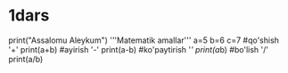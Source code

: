 # 1dars
print("Assalomu Aleykum")
'''Matematik amallar'''
a=5
b=6
c=7
#qo'shish     '+'
print(a+b)
#ayirish      '-'
print(a-b)
#ko'paytirish '*'
print(a*b)
#bo'lish      '/'
print(a/b)


